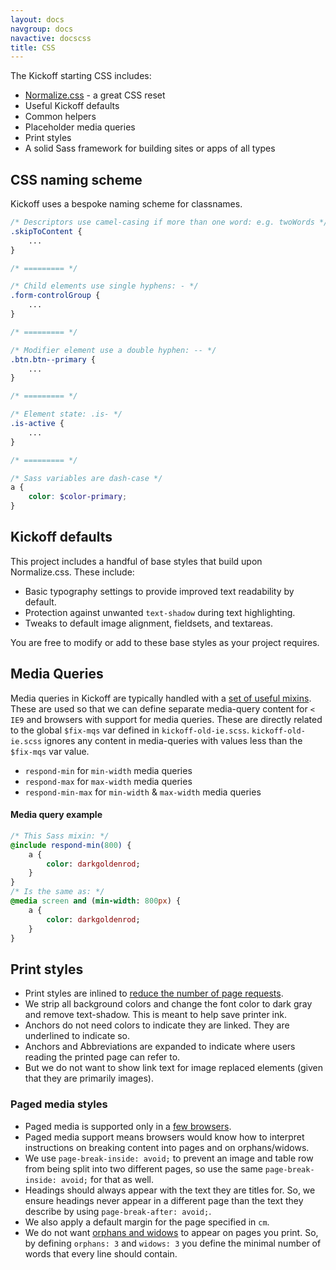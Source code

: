 ```yaml
---
layout: docs
navgroup: docs
navactive: docscss
title: CSS
---
```


The Kickoff starting CSS includes:

* [Normalize.css](https://github.com/necolas/normalize.css) - a great CSS reset
* Useful Kickoff defaults
* Common helpers
* Placeholder media queries
* Print styles
* A solid Sass framework for building sites or apps of all types

## CSS naming scheme
Kickoff uses a bespoke naming scheme for classnames.

```scss
/* Descriptors use camel-casing if more than one word: e.g. twoWords */
.skipToContent {
	...
}

/* ========= */

/* Child elements use single hyphens: - */
.form-controlGroup {
	...
}

/* ========= */

/* Modifier element use a double hyphen: -- */
.btn.btn--primary {
	...
}

/* ========= */

/* Element state: .is- */
.is-active {
	...
}

/* ========= */

/* Sass variables are dash-case */
a {
	color: $color-primary;
}
```

## Kickoff defaults

This project includes a handful of base styles that build upon Normalize.css.
These include:

* Basic typography settings to provide improved text readability by default.
* Protection against unwanted `text-shadow` during text highlighting.
* Tweaks to default image alignment, fieldsets, and textareas.

You are free to modify or add to these base styles as your project requires.


## Media Queries
Media queries in Kickoff are typically handled with a [set of useful mixins](https://github.com/tmwagency/kickoff/blob/master/scss/mixins/_responsive.scss). These are used so that we can define separate media-query content for `< IE9` and browsers with support for media queries. These are directly related to the global `$fix-mqs` var defined in `kickoff-old-ie.scss`. `kickoff-old-ie.scss` ignores any content in media-queries with values less than the `$fix-mqs` var value.

* `respond-min` for `min-width` media queries
* `respond-max` for `max-width` media queries
* `respond-min-max` for `min-width` & `max-width` media queries

#### Media query example

```sass
/* This Sass mixin: */
@include respond-min(800) {
	a {
		color: darkgoldenrod;
	}
}
/* Is the same as: */
@media screen and (min-width: 800px) {
	a {
		color: darkgoldenrod;
	}
}
```


## Print styles

* Print styles are inlined to [reduce the number of page requests](http://www.phpied.com/delay-loading-your-print-css/).
* We strip all background colors and change the font color to dark gray and remove text-shadow. This is meant to help save printer ink.
* Anchors do not need colors to indicate they are linked. They are underlined to indicate so.
* Anchors and Abbreviations are expanded to indicate where users reading the printed page can refer to.
* But we do not want to show link text for image replaced elements (given that they are primarily images).

### Paged media styles

* Paged media is supported only in a [few browsers](http://en.wikipedia.org/wiki/Comparison_of_layout_engines_%28Cascading_Style_Sheets%29#Grammar_and_rules).
* Paged media support means browsers would know how to interpret instructions on breaking content into pages and on orphans/widows.
* We use `page-break-inside: avoid;` to prevent an image and table row from being split into two different pages, so use the same `page-break-inside:
	avoid;` for that as well.
* Headings should always appear with the text they are titles for. So, we ensure headings never appear in a different page than the text they describe
	by using `page-break-after: avoid;`.
* We also apply a default margin for the page specified in `cm`.
* We do not want [orphans and widows](http://en.wikipedia.org/wiki/Widows_and_orphans) to appear on pages you print. So, by defining `orphans: 3` and `widows: 3` you define the minimal  number of words that every line should contain.
